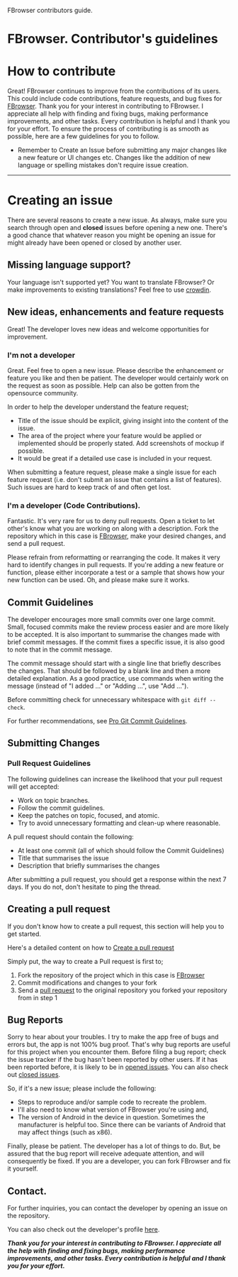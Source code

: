 FBrowser contributors guide.

# FBrowser. Contributor's guidelines

# How to contribute

Great! FBrowser continues to improve from the contributions of its users. This could include code contributions, feature requests, and bug fixes for [FBrowser](https://github.com/K3rn3l-P/browser-master).
Thank you for your interest in contributing to FBrowser. I appreciate all help with finding and fixing bugs, making performance improvements, and other tasks. Every contribution is helpful and I thank you for your effort. To ensure the process of contributing is as smooth as possible, here are a few guidelines for you to follow.

- Remember to Create an Issue before submitting any major changes like a new feature or UI changes etc. Changes like the addition of new language or spelling mistakes don't require issue creation.

---

# Creating an issue

There are several reasons to create a new issue. As always, make sure you search through open and **closed**
issues before opening a new one.
There's a good chance that whatever reason you might be opening an issue for might already have been opened or closed by another user.

## Missing language support?

Your language isn't supported yet? You want to translate FBrowser? Or make improvements to existing translations? Feel free to use [crowdin](https://crowdin.com/project/foss-browser).

## New ideas, enhancements and feature requests

Great! The developer loves new ideas and welcome opportunities for improvement.

### I'm not a developer

Great. Feel free to open a new issue. Please describe the enhancement or feature you like and then be patient. The developer would certainly work on the request as soon as possible. Help can also be gotten from the opensource community.

In order to help the developer understand the feature request;

- Title of the issue should be explicit, giving insight into the content of the issue.
- The area of the project where your feature would be applied or implemented should be properly stated. Add screenshots of mockup if possible.
- It would be great if a detailed use case is included in your request.

When submitting a feature request, please make a single issue for each feature request (i.e. don't submit an issue that contains a list of features). Such issues are hard to keep track of and often get lost.

### I'm a developer (Code Contributions).

Fantastic. It's very rare for us to deny pull requests. Open a ticket to let other's know what you are working on along with a description. Fork the repository which in this case is [FBrowser](https://github.com/K3rn3l-P/browser-master), make your desired changes, and send a pull request.

Please refrain from reformatting or rearranging the code. It makes it very hard to identify changes
in pull requests.
If you're adding a new feature or function, please either incorporate a test or a sample that shows
how your new function can be used. Oh, and please make sure it works.

## Commit Guidelines

The developer encourages more small commits over one large commit. Small, focused commits make the review process easier and are more likely to be accepted. It is also important to summarise the changes made with brief commit messages. If the commit fixes a specific issue, it is also good to note that in the commit message.

The commit message should start with a single line that briefly describes the changes. That should be followed by a blank line and then a more detailed explanation. As a good practice, use commands when writing the message (instead of "I added ..." or "Adding ...", use "Add ...").

Before committing check for unnecessary whitespace with `git diff --check`.

For further recommendations, see [Pro Git Commit Guidelines](https://git-scm.com/book/en/v2/Distributed-Git-Contributing-to-a-Project#Commit-Guidelines "Pro Git Commit Guidelines").

## Submitting Changes

### Pull Request Guidelines

The following guidelines can increase the likelihood that your pull request will get accepted:

- Work on topic branches.
- Follow the commit guidelines.
- Keep the patches on topic, focused, and atomic.
- Try to avoid unnecessary formatting and clean-up where reasonable.

A pull request should contain the following:

- At least one commit (all of which should follow the Commit Guidelines)
- Title that summarises the issue
- Description that briefly summarises the changes

After submitting a pull request, you should get a response within the next 7 days. If you do not, don't hesitate to ping the thread.

## Creating a pull request

If you don't know how to create a pull request, this section will help you to get started.

Here's a detailed content on how to [Create a pull request](https://help.github.com/articles/creating-a-pull-request)

Simply put, the way to create a Pull request is first to;

1. Fork the repository of the project which in this case is [FBrowser](https://github.com/K3rn3l-P/browser-master)
2. Commit modifications and changes to your fork
3. Send a [pull request](https://help.github.com/articles/creating-a-pull-request) to the original repository you forked your repository from in step 1

## Bug Reports

Sorry to hear about your troubles. I try to make the app free of bugs and errors but, the app is not 100% bug proof. That's why bug reports are useful for this project when you encounter them. Before filing a bug report; check the issue tracker if the bug hasn't been reported by other users. If it has been reported before, it is likely to be in [opened issues](https://github.com/K3rn3l-P/browser-master/issues?q=is%3Aopen+is%3Aissue). You can also check out [closed issues](https://github.com/K3rn3l-P/browser-master/issues?q=is%3Aissue+is%3Aclosed).

So, if it's a new issue; please include the following:

- Steps to reproduce and/or sample code to recreate the problem.
- I'll also need to know what version of FBrowser you're using and,
- The version of Android in the device in question. Sometimes the manufacturer is helpful too. Since there can be variants of Android that may affect
  things (such as x86).

Finally, please be patient. The developer has a lot of things to do. But, be assured that the bug report will receive adequate attention, and will consequently be fixed. If you are a
developer, you can fork FBrowser and fix it yourself.

## Contact.

For further inquiries, you can contact the developer by opening an issue on the repository.

You can also check out the developer's profile [here](https://github.com/K3rn3l-P/FBrowser).

**_Thank you for your interest in contributing to FBrowser. I appreciate all the help with finding and fixing bugs, making performance improvements, and other tasks. Every contribution is helpful and I thank you for your effort._**
